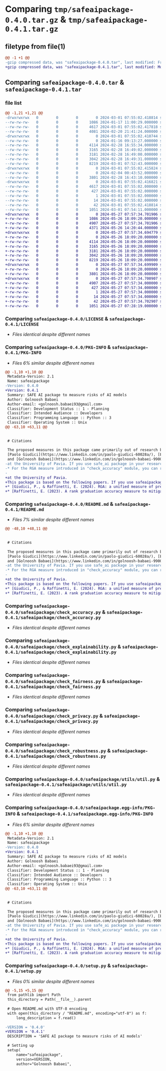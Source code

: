 # Comparing `tmp/safeaipackage-0.4.0.tar.gz` & `tmp/safeaipackage-0.4.1.tar.gz`

## filetype from file(1)

```diff
@@ -1 +1 @@
-gzip compressed data, was "safeaipackage-0.4.0.tar", last modified: Fri Mar  1 07:55:02 2024, max compression
+gzip compressed data, was "safeaipackage-0.4.1.tar", last modified: Mon May 27 07:57:34 2024, max compression
```

## Comparing `safeaipackage-0.4.0.tar` & `safeaipackage-0.4.1.tar`

### file list

```diff
@@ -1,21 +1,21 @@
-drwxrwxrwx   0        0        0        0 2024-03-01 07:55:02.418814 safeaipackage-0.4.0/
--rw-rw-rw-   0        0        0     1086 2024-01-17 11:00:29.000000 safeaipackage-0.4.0/LICENSE
--rw-rw-rw-   0        0        0     4617 2024-03-01 07:55:02.417818 safeaipackage-0.4.0/PKG-INFO
--rw-rw-rw-   0        0        0     4081 2024-02-20 21:41:24.000000 safeaipackage-0.4.0/README.md
-drwxrwxrwx   0        0        0        0 2024-03-01 07:55:02.410744 safeaipackage-0.4.0/safeaipackage/
--rw-rw-rw-   0        0        0        0 2024-01-16 09:13:27.000000 safeaipackage-0.4.0/safeaipackage/__init__.py
--rw-rw-rw-   0        0        0     4114 2024-02-28 16:55:34.000000 safeaipackage-0.4.0/safeaipackage/check_accuracy.py
--rw-rw-rw-   0        0        0     3165 2024-02-28 16:49:02.000000 safeaipackage-0.4.0/safeaipackage/check_explainability.py
--rw-rw-rw-   0        0        0     3181 2024-02-28 16:49:00.000000 safeaipackage-0.4.0/safeaipackage/check_fairness.py
--rw-rw-rw-   0        0        0     3042 2024-02-28 16:49:31.000000 safeaipackage-0.4.0/safeaipackage/check_privacy.py
--rw-rw-rw-   0        0        0     8219 2024-03-01 07:52:43.000000 safeaipackage-0.4.0/safeaipackage/check_robustness.py
-drwxrwxrwx   0        0        0        0 2024-03-01 07:55:02.415824 safeaipackage-0.4.0/safeaipackage/utils/
--rw-rw-rw-   0        0        0        0 2024-02-04 00:43:52.000000 safeaipackage-0.4.0/safeaipackage/utils/__init__.py
--rw-rw-rw-   0        0        0     3801 2024-02-28 16:43:10.000000 safeaipackage-0.4.0/safeaipackage/utils/util.py
-drwxrwxrwx   0        0        0        0 2024-03-01 07:55:02.416821 safeaipackage-0.4.0/safeaipackage.egg-info/
--rw-rw-rw-   0        0        0     4617 2024-03-01 07:55:02.000000 safeaipackage-0.4.0/safeaipackage.egg-info/PKG-INFO
--rw-rw-rw-   0        0        0      427 2024-03-01 07:55:02.000000 safeaipackage-0.4.0/safeaipackage.egg-info/SOURCES.txt
--rw-rw-rw-   0        0        0        1 2024-03-01 07:55:02.000000 safeaipackage-0.4.0/safeaipackage.egg-info/dependency_links.txt
--rw-rw-rw-   0        0        0       14 2024-03-01 07:55:02.000000 safeaipackage-0.4.0/safeaipackage.egg-info/top_level.txt
--rw-rw-rw-   0        0        0       42 2024-03-01 07:55:02.418814 safeaipackage-0.4.0/setup.cfg
--rw-rw-rw-   0        0        0     1051 2024-03-01 07:54:11.000000 safeaipackage-0.4.0/setup.py
+drwxrwxrwx   0        0        0        0 2024-05-27 07:57:34.701906 safeaipackage-0.4.1/
+-rw-rw-rw-   0        0        0     1086 2024-05-26 18:09:20.000000 safeaipackage-0.4.1/LICENSE
+-rw-rw-rw-   0        0        0     4907 2024-05-27 07:57:34.701906 safeaipackage-0.4.1/PKG-INFO
+-rw-rw-rw-   0        0        0     4371 2024-05-26 14:20:44.000000 safeaipackage-0.4.1/README.md
+drwxrwxrwx   0        0        0        0 2024-05-27 07:57:34.694779 safeaipackage-0.4.1/safeaipackage/
+-rw-rw-rw-   0        0        0        0 2024-05-26 18:09:20.000000 safeaipackage-0.4.1/safeaipackage/__init__.py
+-rw-rw-rw-   0        0        0     4114 2024-05-26 18:09:20.000000 safeaipackage-0.4.1/safeaipackage/check_accuracy.py
+-rw-rw-rw-   0        0        0     3165 2024-05-26 18:09:20.000000 safeaipackage-0.4.1/safeaipackage/check_explainability.py
+-rw-rw-rw-   0        0        0     3181 2024-05-26 18:09:20.000000 safeaipackage-0.4.1/safeaipackage/check_fairness.py
+-rw-rw-rw-   0        0        0     3042 2024-05-26 18:09:20.000000 safeaipackage-0.4.1/safeaipackage/check_privacy.py
+-rw-rw-rw-   0        0        0     8219 2024-05-26 18:09:20.000000 safeaipackage-0.4.1/safeaipackage/check_robustness.py
+drwxrwxrwx   0        0        0        0 2024-05-27 07:57:34.699909 safeaipackage-0.4.1/safeaipackage/utils/
+-rw-rw-rw-   0        0        0        0 2024-05-26 18:09:20.000000 safeaipackage-0.4.1/safeaipackage/utils/__init__.py
+-rw-rw-rw-   0        0        0     3801 2024-05-26 18:09:20.000000 safeaipackage-0.4.1/safeaipackage/utils/util.py
+drwxrwxrwx   0        0        0        0 2024-05-27 07:57:34.700907 safeaipackage-0.4.1/safeaipackage.egg-info/
+-rw-rw-rw-   0        0        0     4907 2024-05-27 07:57:34.000000 safeaipackage-0.4.1/safeaipackage.egg-info/PKG-INFO
+-rw-rw-rw-   0        0        0      427 2024-05-27 07:57:34.000000 safeaipackage-0.4.1/safeaipackage.egg-info/SOURCES.txt
+-rw-rw-rw-   0        0        0        1 2024-05-27 07:57:34.000000 safeaipackage-0.4.1/safeaipackage.egg-info/dependency_links.txt
+-rw-rw-rw-   0        0        0       14 2024-05-27 07:57:34.000000 safeaipackage-0.4.1/safeaipackage.egg-info/top_level.txt
+-rw-rw-rw-   0        0        0       42 2024-05-27 07:57:34.702907 safeaipackage-0.4.1/setup.cfg
+-rw-rw-rw-   0        0        0     1051 2024-05-27 07:28:19.000000 safeaipackage-0.4.1/setup.py
```

### Comparing `safeaipackage-0.4.0/LICENSE` & `safeaipackage-0.4.1/LICENSE`

 * *Files identical despite different names*

### Comparing `safeaipackage-0.4.0/PKG-INFO` & `safeaipackage-0.4.1/PKG-INFO`

 * *Files 6% similar despite different names*

```diff
@@ -1,10 +1,10 @@
 Metadata-Version: 2.1
 Name: safeaipackage
-Version: 0.4.0
+Version: 0.4.1
 Summary: SAFE AI package to measure risks of AI models
 Author: Golnoosh Babaei
 Author-email: <golnoosh.babaei93@gmail.com>
 Classifier: Development Status :: 1 - Planning
 Classifier: Intended Audience :: Developers
 Classifier: Programming Language :: Python :: 3
 Classifier: Operating System :: Unix
@@ -63,10 +63,11 @@
 
 
 # Citations
 
 The proposed measures in this package came primarily out of research by 
 [Paolo Giudici](https://www.linkedin.com/in/paolo-giudici-60028a/), [Emanuela Raffinetti](https://www.linkedin.com/in/emanuela-raffinetti-a3980215/), 
 and [Golnoosh Babaei](https://www.linkedin.com/in/golnoosh-babaei-990077187/) in the [Statistical laboratory](https://sites.google.com/unipv.it/statslab-pavia/home?authuser=0) 
-at the University of Pavia. If you use safe_ai package in your research we would appreciate a citation to the appropriate paper(s):
-* For the RGA measure introduced in "check_accuracy" module, you can read/cite [this paper](https://link.springer.com/article/10.1007/s11135-023-01613-y)
-
+at the University of Pavia. 
+This package is based on the following papers. If you use safeaipackage in your research we would appreciate a citation to our papers:
+* [Giudici, P., & Raffinetti, E. (2024). RGA: a unified measure of predictive accuracy. Advances in Data Analysis and Classification, 1-27.](https://link.springer.com/article/10.1007/s11634-023-00574-2)
+* [Raffinetti, E. (2023). A rank graduation accuracy measure to mitigate artificial intelligence risks. Quality & Quantity, 57(Suppl 2), 131-150.](https://link.springer.com/article/10.1007/s11135-023-01613-y)
```

### Comparing `safeaipackage-0.4.0/README.md` & `safeaipackage-0.4.1/README.md`

 * *Files 7% similar despite different names*

```diff
@@ -48,10 +48,11 @@
 
 
 # Citations
 
 The proposed measures in this package came primarily out of research by 
 [Paolo Giudici](https://www.linkedin.com/in/paolo-giudici-60028a/), [Emanuela Raffinetti](https://www.linkedin.com/in/emanuela-raffinetti-a3980215/), 
 and [Golnoosh Babaei](https://www.linkedin.com/in/golnoosh-babaei-990077187/) in the [Statistical laboratory](https://sites.google.com/unipv.it/statslab-pavia/home?authuser=0) 
-at the University of Pavia. If you use safe_ai package in your research we would appreciate a citation to the appropriate paper(s):
-* For the RGA measure introduced in "check_accuracy" module, you can read/cite [this paper](https://link.springer.com/article/10.1007/s11135-023-01613-y)
-
+at the University of Pavia. 
+This package is based on the following papers. If you use safeaipackage in your research we would appreciate a citation to our papers:
+* [Giudici, P., & Raffinetti, E. (2024). RGA: a unified measure of predictive accuracy. Advances in Data Analysis and Classification, 1-27.](https://link.springer.com/article/10.1007/s11634-023-00574-2)
+* [Raffinetti, E. (2023). A rank graduation accuracy measure to mitigate artificial intelligence risks. Quality & Quantity, 57(Suppl 2), 131-150.](https://link.springer.com/article/10.1007/s11135-023-01613-y)
```

### Comparing `safeaipackage-0.4.0/safeaipackage/check_accuracy.py` & `safeaipackage-0.4.1/safeaipackage/check_accuracy.py`

 * *Files identical despite different names*

### Comparing `safeaipackage-0.4.0/safeaipackage/check_explainability.py` & `safeaipackage-0.4.1/safeaipackage/check_explainability.py`

 * *Files identical despite different names*

### Comparing `safeaipackage-0.4.0/safeaipackage/check_fairness.py` & `safeaipackage-0.4.1/safeaipackage/check_fairness.py`

 * *Files identical despite different names*

### Comparing `safeaipackage-0.4.0/safeaipackage/check_privacy.py` & `safeaipackage-0.4.1/safeaipackage/check_privacy.py`

 * *Files identical despite different names*

### Comparing `safeaipackage-0.4.0/safeaipackage/check_robustness.py` & `safeaipackage-0.4.1/safeaipackage/check_robustness.py`

 * *Files identical despite different names*

### Comparing `safeaipackage-0.4.0/safeaipackage/utils/util.py` & `safeaipackage-0.4.1/safeaipackage/utils/util.py`

 * *Files identical despite different names*

### Comparing `safeaipackage-0.4.0/safeaipackage.egg-info/PKG-INFO` & `safeaipackage-0.4.1/safeaipackage.egg-info/PKG-INFO`

 * *Files 6% similar despite different names*

```diff
@@ -1,10 +1,10 @@
 Metadata-Version: 2.1
 Name: safeaipackage
-Version: 0.4.0
+Version: 0.4.1
 Summary: SAFE AI package to measure risks of AI models
 Author: Golnoosh Babaei
 Author-email: <golnoosh.babaei93@gmail.com>
 Classifier: Development Status :: 1 - Planning
 Classifier: Intended Audience :: Developers
 Classifier: Programming Language :: Python :: 3
 Classifier: Operating System :: Unix
@@ -63,10 +63,11 @@
 
 
 # Citations
 
 The proposed measures in this package came primarily out of research by 
 [Paolo Giudici](https://www.linkedin.com/in/paolo-giudici-60028a/), [Emanuela Raffinetti](https://www.linkedin.com/in/emanuela-raffinetti-a3980215/), 
 and [Golnoosh Babaei](https://www.linkedin.com/in/golnoosh-babaei-990077187/) in the [Statistical laboratory](https://sites.google.com/unipv.it/statslab-pavia/home?authuser=0) 
-at the University of Pavia. If you use safe_ai package in your research we would appreciate a citation to the appropriate paper(s):
-* For the RGA measure introduced in "check_accuracy" module, you can read/cite [this paper](https://link.springer.com/article/10.1007/s11135-023-01613-y)
-
+at the University of Pavia. 
+This package is based on the following papers. If you use safeaipackage in your research we would appreciate a citation to our papers:
+* [Giudici, P., & Raffinetti, E. (2024). RGA: a unified measure of predictive accuracy. Advances in Data Analysis and Classification, 1-27.](https://link.springer.com/article/10.1007/s11634-023-00574-2)
+* [Raffinetti, E. (2023). A rank graduation accuracy measure to mitigate artificial intelligence risks. Quality & Quantity, 57(Suppl 2), 131-150.](https://link.springer.com/article/10.1007/s11135-023-01613-y)
```

### Comparing `safeaipackage-0.4.0/setup.py` & `safeaipackage-0.4.1/setup.py`

 * *Files 0% similar despite different names*

```diff
@@ -5,15 +5,15 @@
 from pathlib import Path
 this_directory = Path(__file__).parent
 
 # Open README.md with UTF-8 encoding
 with open(this_directory / "README.md", encoding="utf-8") as f:
     long_description = f.read()
     
-VERSION = '0.4.0'
+VERSION = '0.4.1'
 DESCRIPTION = 'SAFE AI package to measure risks of AI models'
 
 # Setting up
 setup(
     name="safeaipackage",
     version=VERSION,
     author="Golnoosh Babaei",
```

